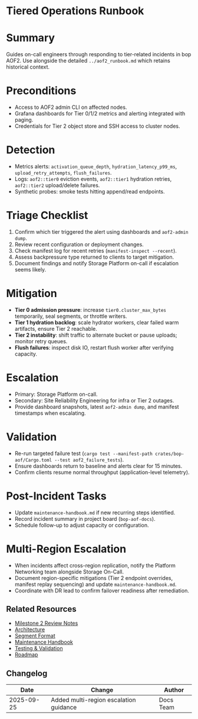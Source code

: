# Tiered Operations Runbook

# Summary
Guides on-call engineers through responding to tier-related incidents in bop AOF2. Use alongside the detailed `../aof2_runbook.md` which retains historical context.

# Preconditions
- Access to AOF2 admin CLI on affected nodes.
- Grafana dashboards for Tier 0/1/2 metrics and alerting integrated with paging.
- Credentials for Tier 2 object store and SSH access to cluster nodes.

# Detection
- Metrics alerts: `activation_queue_depth`, `hydration_latency_p99_ms`, `upload_retry_attempts`, `flush_failures`.
- Logs: `aof2::tier0` eviction events, `aof2::tier1` hydration retries, `aof2::tier2` upload/delete failures.
- Synthetic probes: smoke tests hitting append/read endpoints.

# Triage Checklist
1. Confirm which tier triggered the alert using dashboards and `aof2-admin dump`.
2. Review recent configuration or deployment changes.
3. Check manifest log for recent retries (`manifest-inspect --recent`).
4. Assess backpressure type returned to clients to target mitigation.
5. Document findings and notify Storage Platform on-call if escalation seems likely.

# Mitigation
- **Tier 0 admission pressure**: increase `tier0.cluster_max_bytes` temporarily, seal segments, or throttle writers.
- **Tier 1 hydration backlog**: scale hydrator workers, clear failed warm artifacts, ensure Tier 2 reachable.
- **Tier 2 instability**: shift traffic to alternate bucket or pause uploads; monitor retry queues.
- **Flush failures**: inspect disk IO, restart flush worker after verifying capacity.

# Escalation
- Primary: Storage Platform on-call.
- Secondary: Site Reliability Engineering for infra or Tier 2 outages.
- Provide dashboard snapshots, latest `aof2-admin dump`, and manifest timestamps when escalating.

# Validation
- Re-run targeted failure test (`cargo test --manifest-path crates/bop-aof/Cargo.toml --test aof2_failure_tests`).
- Ensure dashboards return to baseline and alerts clear for 15 minutes.
- Confirm clients resume normal throughput (application-level telemetry).

# Post-Incident Tasks
- Update `maintenance-handbook.md` if new recurring steps identified.
- Record incident summary in project board (`bop-aof-docs`).
- Schedule follow-up to adjust capacity or configuration.


# Multi-Region Escalation
- When incidents affect cross-region replication, notify the Platform Networking team alongside Storage On-Call.
- Document region-specific mitigations (Tier 2 endpoint overrides, manifest replay sequencing) and update `maintenance-handbook.md`.
- Coordinate with DR lead to confirm failover readiness after remediation.

## Related Resources
- [Milestone 2 Review Notes](../bop-aof/review_notes.md)
- [Architecture](architecture.md)
- [Segment Format](segment-format.md)
- [Maintenance Handbook](maintenance-handbook.md)
- [Testing & Validation](testing-validation.md)
- [Roadmap](roadmap.md)


## Changelog
| Date | Change | Author |
| --- | --- | --- |
| 2025-09-25 | Added multi-region escalation guidance | Docs Team |
